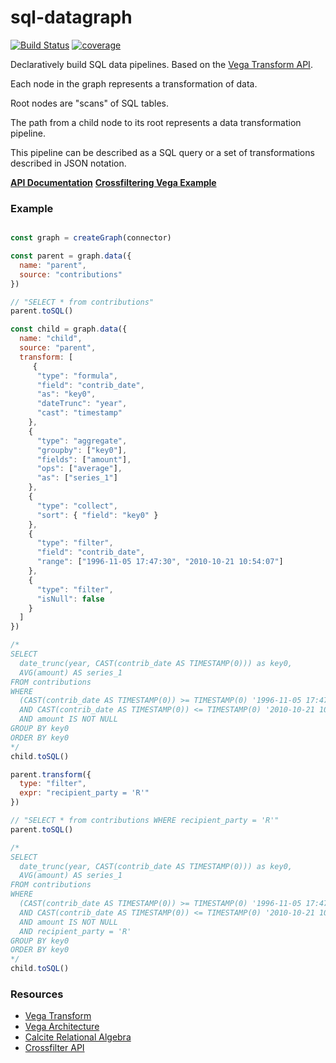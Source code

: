 # sql-datagraph

[![Build Status](https://travis-ci.org/mrblueblue/sql-datagraph.svg?branch=master)](https://travis-ci.org/mrblueblue/sql-datagraph)
[![coverage](https://img.shields.io/codecov/c/github/mrblueblue/sql-datagraph.svg?style=flat-square)](https://codecov.io/github/mrblueblue/sql-datagraph)

Declaratively build SQL data pipelines. Based on the [Vega Transform API](https://vega.github.io/vega/docs/transforms/).

Each node in the graph represents a transformation of data.

Root nodes are "scans" of SQL tables.

The path from a child node to its root represents a data transformation pipeline.

This pipeline can be described as a SQL query or a set of transformations described in JSON notation.

[**API Documentation**](docs/API.md)
[**Crossfiltering Vega Example**](https://mrblueblue.github.io/sql-datagraph/example/)


### Example

```js

const graph = createGraph(connector)

const parent = graph.data({
  name: "parent",
  source: "contributions"
})

// "SELECT * from contributions"
parent.toSQL()

const child = graph.data({
  name: "child",
  source: "parent",
  transform: [
     {
      "type": "formula",
      "field": "contrib_date",
      "as": "key0",
      "dateTrunc": "year",
      "cast": "timestamp"
    },
    {
      "type": "aggregate",
      "groupby": ["key0"],
      "fields": ["amount"],
      "ops": ["average"],
      "as": ["series_1"]
    },
    {
      "type": "collect",
      "sort": { "field": "key0" }
    },
    {
      "type": "filter",
      "field": "contrib_date",
      "range": ["1996-11-05 17:47:30", "2010-10-21 10:54:07"]
    },
    {
      "type": "filter",
      "isNull": false
    }
  ]
})

/*
SELECT
  date_trunc(year, CAST(contrib_date AS TIMESTAMP(0))) as key0,
  AVG(amount) AS series_1
FROM contributions
WHERE
  (CAST(contrib_date AS TIMESTAMP(0)) >= TIMESTAMP(0) '1996-11-05 17:47:30'
  AND CAST(contrib_date AS TIMESTAMP(0)) <= TIMESTAMP(0) '2010-10-21 10:54:07')
  AND amount IS NOT NULL
GROUP BY key0
ORDER BY key0
*/
child.toSQL()

parent.transform({
  type: "filter",
  expr: "recipient_party = 'R'"
})

// "SELECT * from contributions WHERE recipient_party = 'R'"
parent.toSQL()

/*
SELECT
  date_trunc(year, CAST(contrib_date AS TIMESTAMP(0))) as key0,
  AVG(amount) AS series_1
FROM contributions
WHERE
  (CAST(contrib_date AS TIMESTAMP(0)) >= TIMESTAMP(0) '1996-11-05 17:47:30'
  AND CAST(contrib_date AS TIMESTAMP(0)) <= TIMESTAMP(0) '2010-10-21 10:54:07')
  AND amount IS NOT NULL
  AND recipient_party = 'R'
GROUP BY key0
ORDER BY key0
*/
child.toSQL()

```

### Resources
* [Vega Transform](https://vega.github.io/vega/docs/transforms/)
* [Vega Architecture](http://idl.cs.washington.edu/papers/reactive-vega-architecture/)
* [Calcite Relational Algebra](https://calcite.apache.org/docs/algebra.html)
* [Crossfilter API](https://github.com/square/crossfilter/wiki/API-Reference)
